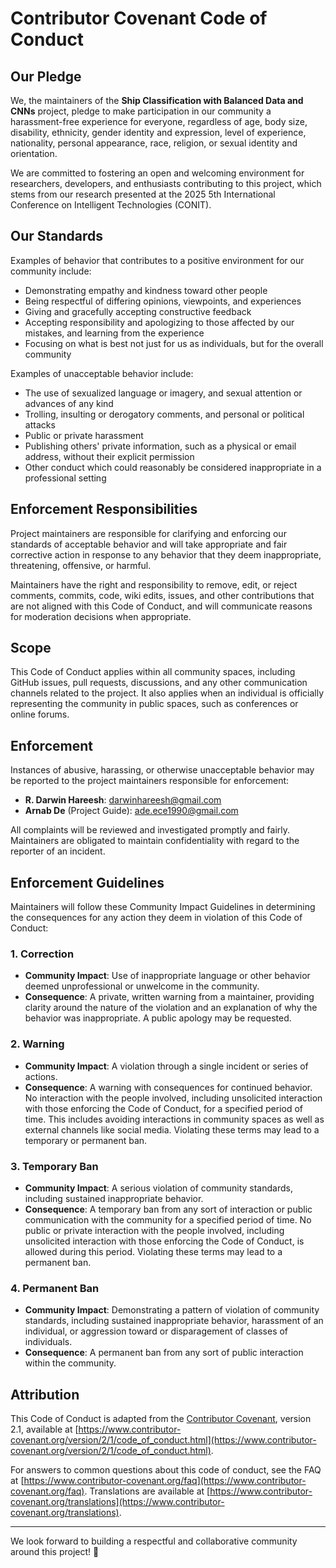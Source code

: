 # Contributor Covenant Code of Conduct

## Our Pledge

We, the maintainers of the **Ship Classification with Balanced Data and CNNs** project, pledge to make participation in our community a harassment-free experience for everyone, regardless of age, body size, disability, ethnicity, gender identity and expression, level of experience, nationality, personal appearance, race, religion, or sexual identity and orientation.

We are committed to fostering an open and welcoming environment for researchers, developers, and enthusiasts contributing to this project, which stems from our research presented at the 2025 5th International Conference on Intelligent Technologies (CONIT).

## Our Standards

Examples of behavior that contributes to a positive environment for our community include:

- Demonstrating empathy and kindness toward other people
- Being respectful of differing opinions, viewpoints, and experiences
- Giving and gracefully accepting constructive feedback
- Accepting responsibility and apologizing to those affected by our mistakes, and learning from the experience
- Focusing on what is best not just for us as individuals, but for the overall community

Examples of unacceptable behavior include:

- The use of sexualized language or imagery, and sexual attention or advances of any kind
- Trolling, insulting or derogatory comments, and personal or political attacks
- Public or private harassment
- Publishing others' private information, such as a physical or email address, without their explicit permission
- Other conduct which could reasonably be considered inappropriate in a professional setting

## Enforcement Responsibilities

Project maintainers are responsible for clarifying and enforcing our standards of acceptable behavior and will take appropriate and fair corrective action in response to any behavior that they deem inappropriate, threatening, offensive, or harmful.

Maintainers have the right and responsibility to remove, edit, or reject comments, commits, code, wiki edits, issues, and other contributions that are not aligned with this Code of Conduct, and will communicate reasons for moderation decisions when appropriate.

## Scope

This Code of Conduct applies within all community spaces, including GitHub issues, pull requests, discussions, and any other communication channels related to the project. It also applies when an individual is officially representing the community in public spaces, such as conferences or online forums.

## Enforcement

Instances of abusive, harassing, or otherwise unacceptable behavior may be reported to the project maintainers responsible for enforcement:

- **R. Darwin Hareesh**: [darwinhareesh@gmail.com](mailto:darwinhareesh@gmail.com)  
- **Arnab De** (Project Guide): [ade.ece1990@gmail.com](mailto:ade.ece1990@gmail.com)

All complaints will be reviewed and investigated promptly and fairly. Maintainers are obligated to maintain confidentiality with regard to the reporter of an incident.

## Enforcement Guidelines

Maintainers will follow these Community Impact Guidelines in determining the consequences for any action they deem in violation of this Code of Conduct:

### 1. Correction
- **Community Impact**: Use of inappropriate language or other behavior deemed unprofessional or unwelcome in the community.
- **Consequence**: A private, written warning from a maintainer, providing clarity around the nature of the violation and an explanation of why the behavior was inappropriate. A public apology may be requested.

### 2. Warning
- **Community Impact**: A violation through a single incident or series of actions.
- **Consequence**: A warning with consequences for continued behavior. No interaction with the people involved, including unsolicited interaction with those enforcing the Code of Conduct, for a specified period of time. This includes avoiding interactions in community spaces as well as external channels like social media. Violating these terms may lead to a temporary or permanent ban.

### 3. Temporary Ban
- **Community Impact**: A serious violation of community standards, including sustained inappropriate behavior.
- **Consequence**: A temporary ban from any sort of interaction or public communication with the community for a specified period of time. No public or private interaction with the people involved, including unsolicited interaction with those enforcing the Code of Conduct, is allowed during this period. Violating these terms may lead to a permanent ban.

### 4. Permanent Ban
- **Community Impact**: Demonstrating a pattern of violation of community standards, including sustained inappropriate behavior, harassment of an individual, or aggression toward or disparagement of classes of individuals.
- **Consequence**: A permanent ban from any sort of public interaction within the community.

## Attribution

This Code of Conduct is adapted from the [Contributor Covenant](https://www.contributor-covenant.org), version 2.1, available at [https://www.contributor-covenant.org/version/2/1/code_of_conduct.html](https://www.contributor-covenant.org/version/2/1/code_of_conduct.html).

For answers to common questions about this code of conduct, see the FAQ at [https://www.contributor-covenant.org/faq](https://www.contributor-covenant.org/faq). Translations are available at [https://www.contributor-covenant.org/translations](https://www.contributor-covenant.org/translations).

---

We look forward to building a respectful and collaborative community around this project! 🚢
